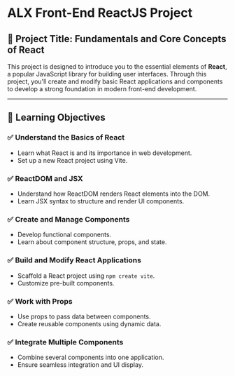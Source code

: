# ALX Front-End ReactJS Project

## 📘 Project Title: Fundamentals and Core Concepts of React

This project is designed to introduce you to the essential elements of **React**, a popular JavaScript library for building user interfaces. Through this project, you'll create and modify basic React applications and components to develop a strong foundation in modern front-end development.

---

## 🚀 Learning Objectives

### ✅ Understand the Basics of React
- Learn what React is and its importance in web development.
- Set up a new React project using Vite.

### ✅ ReactDOM and JSX
- Understand how ReactDOM renders React elements into the DOM.
- Learn JSX syntax to structure and render UI components.

### ✅ Create and Manage Components
- Develop functional components.
- Learn about component structure, props, and state.

### ✅ Build and Modify React Applications
- Scaffold a React project using `npm create vite`.
- Customize pre-built components.

### ✅ Work with Props
- Use props to pass data between components.
- Create reusable components using dynamic data.

### ✅ Integrate Multiple Components
- Combine several components into one application.
- Ensure seamless integration and UI display.